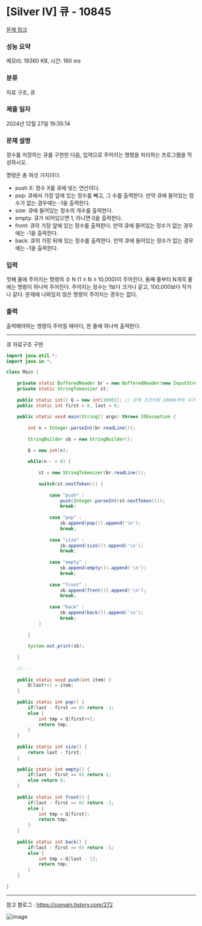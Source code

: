 # [Silver IV] 큐 - 10845 

[문제 링크](https://www.acmicpc.net/problem/10845) 

### 성능 요약

메모리: 19360 KB, 시간: 160 ms

### 분류

자료 구조, 큐

### 제출 일자

2024년 12월 27일 19:35:14

### 문제 설명

<p>정수를 저장하는 큐를 구현한 다음, 입력으로 주어지는 명령을 처리하는 프로그램을 작성하시오.</p>

<p>명령은 총 여섯 가지이다.</p>

<ul>
	<li>push X: 정수 X를 큐에 넣는 연산이다.</li>
	<li>pop: 큐에서 가장 앞에 있는 정수를 빼고, 그 수를 출력한다. 만약 큐에 들어있는 정수가 없는 경우에는 -1을 출력한다.</li>
	<li>size: 큐에 들어있는 정수의 개수를 출력한다.</li>
	<li>empty: 큐가 비어있으면 1, 아니면 0을 출력한다.</li>
	<li>front: 큐의 가장 앞에 있는 정수를 출력한다. 만약 큐에 들어있는 정수가 없는 경우에는 -1을 출력한다.</li>
	<li>back: 큐의 가장 뒤에 있는 정수를 출력한다. 만약 큐에 들어있는 정수가 없는 경우에는 -1을 출력한다.</li>
</ul>

### 입력 

 <p>첫째 줄에 주어지는 명령의 수 N (1 ≤ N ≤ 10,000)이 주어진다. 둘째 줄부터 N개의 줄에는 명령이 하나씩 주어진다. 주어지는 정수는 1보다 크거나 같고, 100,000보다 작거나 같다. 문제에 나와있지 않은 명령이 주어지는 경우는 없다.</p>

### 출력 

 <p>출력해야하는 명령이 주어질 때마다, 한 줄에 하나씩 출력한다.</p>

---

큐 자료구조 구현

```java
import java.util.*;
import java.io.*;

class Main {
    
    private static BufferedReader br = new BufferedReader(new InputStreamReader(System.in));
    private static StringTokenizer st;
    
    public static int[] Q = new int[10001]; // 문제 조건처럼 10000개의 수가 들어갔다 나올 수 있으니, 미리 설정해놓는다.
    public static int first = 0, last = 0;
    
    public static void main(String[] args) throws IOException {
        
        int n = Integer.parseInt(br.readLine());
        
        StringBuilder sb = new StringBuilder();
        
        Q = new int[n];
        
        while(n-- > 0) {
            
            st = new StringTokenizer(br.readLine());
            
            switch(st.nextToken()) {
                
                case "push" :
                    push(Integer.parseInt(st.nextToken()));
                    break;
                
                case "pop" :
                    sb.append(pop()).append('\n');
                    break;
                    
                case "size" :
                    sb.append(size()).append('\n');
                    break;
                    
                case "empty" :
                    sb.append(empty()).append('\n');
                    break;
                
                case "front" :
                    sb.append(front()).append('\n');
                    break;
                
                case "back" :
                    sb.append(back()).append('\n');
                    break;
            }
            
        }
        
        System.out.print(sb);
        
    }
    
    //---
    
    public static void push(int item) {
        Q[last++] = item;
    }
    
    public static int pop() {
        if(last - first == 0) return -1;
        else {
            int tmp = Q[first++];
            return tmp;
        }
    }
    
    public static int size() {
        return last - first;
    }
    
    public static int empty() {
        if(last - first == 0) return 1;
        else return 0;
    }
    
    public static int front() {
        if(last - first == 0) return -1;
        else {
            int tmp = Q[first];
            return tmp;
        }
    }
    
    public static int back() {
        if(last - first == 0) return -1;
        else {
            int tmp = Q[last - 1];
            return tmp;
        }
    }
    
}


```

---

참고 블로그 : https://comain.tistory.com/272

![image](https://github.com/user-attachments/assets/9507a504-a435-4a26-b75b-659cc8c8ea52)

